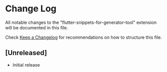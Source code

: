 # Change Log

All notable changes to the "flutter-snippets-for-generator-tool" extension will be documented in this file.

Check [Keep a Changelog](http://keepachangelog.com/) for recommendations on how to structure this file.

## [Unreleased]

- Initial release